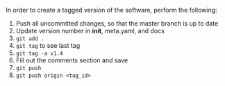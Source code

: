 In order to create a tagged version of the software, perform the following:

1. Push all uncommitted changes, so that the master branch is up to date
2. Update version number in __init__, meta.yaml, and docs
3. ```git add .```
4. ```git tag``` to see last tag
5. ```git tag -a v1.4```
6. Fill out the comments section and save
7. ```git push```
8. ```git push origin <tag_id>```
